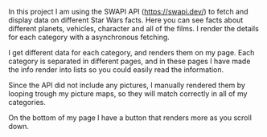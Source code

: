 In this project I am using the SWAPI API (https://swapi.dev/) to fetch and display data on different Star Wars facts. Here you can see facts about different planets, vehicles, character and all of the films. I render the details for each category with a asynchronous fetching.

I get different data for each category, and renders them on my page. Each category is separated in different pages, and in these pages I have made the info render into lists so you could easily read the information. 

Since the API did not include any pictures, I manually rendered them by looping trough my picture maps, so they will match correctly in all of my categories.

On the bottom of my page I have a button that renders more as you scroll down.